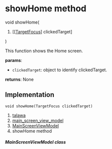 
<div>

# showHome method

</div>


void showHome(

1.  [[[TargetFocus](https://pub.dev/documentation/tutorial_coach_mark/1.2.12/tutorial_coach_mark/TargetFocus-class.md)]
    clickedTarget]

)



This function shows the Home screen.

**params**:

-   `clickedTarget`: object to identify clickedTarget.

**returns**: None



## Implementation

``` language-dart
void showHome(TargetFocus clickedTarget) 
```







1.  [talawa](../../index.md)
2.  [main_screen_view_model](../../view_model_main_screen_view_model/)
3.  [MainScreenViewModel](../../view_model_main_screen_view_model/MainScreenViewModel-class.md)
4.  showHome method

##### MainScreenViewModel class







